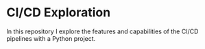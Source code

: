 # CI/CD Exploration

In this repository I explore the features and capabilities of the CI/CD pipelines with a Python project.
